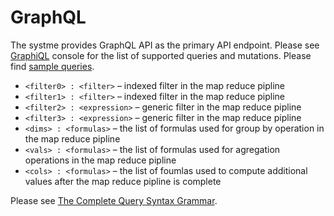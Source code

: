 # GraphQL

The systme provides GraphQL API as the primary API endpoint. Please see [GraphiQL](/graphiql) console for the list of supported queries and mutations. Please find [sample queries](/pages/docs/graphql/samples).

* `<filter0> : <filter>` – indexed filter in the map reduce pipline
* `<filter1> : <filter>` – indexed filter in the map reduce pipline
* `<filter2> : <expression>` – generic filter in the map reduce pipline
* `<filter3> : <expression>` – generic filter in the map reduce pipline
* `<dims> : <formulas>` – the list of formulas used for group by operation in the map reduce pipline   
* `<vals> : <formulas>` – the list of formulas used for agregation operations in the map reduce pipline
* `<cols> : <formulas>` – the list of foumlas used to compute additional values after the map reduce pipline is complete

Please see [The Complete Query Syntax Grammar](/pages/docs/grammar).

<style>
.my-dark-theme .my-content {
    color: var(--light)
}
.my-dark-theme .my-content h1,
.my-dark-theme .my-content h2,
.my-dark-theme .my-content h3,
.my-dark-theme .my-content h4,
.my-dark-theme .my-content h5 {
    color: white;
}
.my-content b,i,em {
    color: rgb(88,167,202);
}
code { white-space: pre; }
</style>
